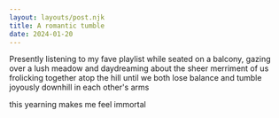```yaml
---
layout: layouts/post.njk
title: A romantic tumble
date: 2024-01-20
---
```

Presently listening to my fave playlist while seated on a balcony, gazing over a lush meadow and daydreaming about the sheer merriment of us frolicking together atop the hill until we both lose balance and tumble joyously downhill in each other's arms

this yearning makes me feel immortal